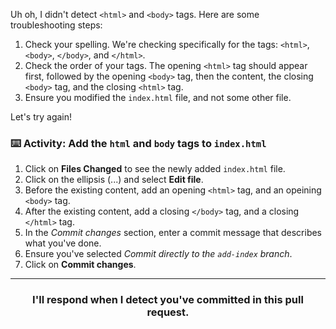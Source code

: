 Uh oh, I didn't detect `<html>` and `<body>` tags. Here are some troubleshooting steps:

1. Check your spelling. We're checking specifically for the tags: `<html>`, `<body>`, `</body>`, and `</html>`.
2. Check the order of your tags. The opening `<html>` tag should appear first, followed by the opening `<body>` tag, then the content, the closing `<body>` tag, and the closing `<html>` tag.
3. Ensure you modified the `index.html` file, and not some other file. 

Let's try again!

### :keyboard: Activity: Add the `html` and `body` tags to `index.html`

1. Click on **Files Changed** to see the newly added `index.html` file.
1. Click on the ellipsis (...) and select **Edit file**.
1. Before the existing content, add an opening `<html>` tag, and an opeining `<body>` tag.
1. After the existing content, add a closing `</body>` tag, and a closing `</html>` tag.
1. In the _Commit changes_ section, enter a commit message that describes what you've done.
1. Ensure you've selected _Commit directly to the `add-index` branch_.
1. Click on **Commit changes**.

<hr>
<h3 align="center">I'll respond when I detect you've committed in this pull request.</h3>